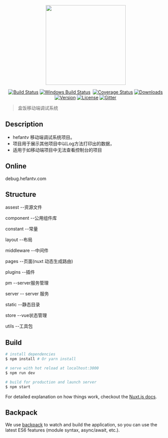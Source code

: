 <p align="center">
  <a href="http://debug.hefantv.com">
    <img width="251" src="https://i.imgur.com/ZWCTDYJ.png">
  </a>
</p>
<p align="center">
  <a href="https://travis-ci.org/nuxt/nuxt.js"><img src="https://img.shields.io/travis/nuxt/nuxt.js/master.svg" alt="Build Status"></a>
  <a href="https://ci.appveyor.com/project/Atinux/nuxt-js"><img src="https://ci.appveyor.com/api/projects/status/gwab06obc6srx9g4?svg=true" alt="Windows Build Status"></a>
  <a href="https://codecov.io/gh/nuxt/nuxt.js"><img src="https://img.shields.io/codecov/c/github/nuxt/nuxt.js/dev.svg" alt="Coverage Status"></a>
  <a href="https://www.npmjs.com/package/nuxt"><img src="https://img.shields.io/npm/dm/nuxt.svg" alt="Downloads"></a>
  <a href="https://www.npmjs.com/package/nuxt"><img src="https://img.shields.io/npm/v/nuxt.svg" alt="Version"></a>
  <a href="https://www.npmjs.com/package/nuxt"><img src="https://img.shields.io/npm/l/nuxt.svg" alt="License"></a>
  <a href="https://gitter.im/nuxt/nuxt.js"><img src="https://img.shields.io/badge/GITTER-join%20chat-green.svg" alt="Gitter"></a>
 </p>

> 盒饭移动端调试系统


## Description

* hefantv 移动端调试系统项目。
* 项目用于展示其他项目中以Log方法打印出的数据，
* 适用于如移动端项目中无法查看控制台的项目

## Online

debug.hefantv.com

## Structure

assest  --资源文件

component --公用组件库

constant --常量

layout --布局

middleware  --中间件

pages  --页面(nuxt 动态生成路由)

plugins --插件

pm  --server服务管理

server -- server 服务

static  --静态目录

store --vue状态管理

utils  --工具包


## Build

``` bash
# install dependencies
$ npm install # Or yarn install

# serve with hot reload at localhost:3000
$ npm run dev

# build for production and launch server
$ npm start
```

For detailed explanation on how things work, checkout the [Nuxt.js docs](https://github.com/nuxt/nuxt.js).

## Backpack

We use [backpack](https://github.com/palmerhq/backpack) to watch and build the application, so you can use the latest ES6 features (module syntax, async/await, etc.).

